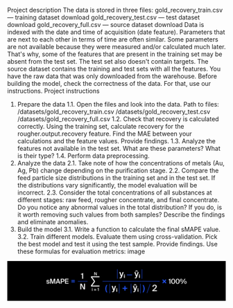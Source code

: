 Project description
The data is stored in three files:
gold_recovery_train.csv — training dataset download
gold_recovery_test.csv — test dataset download
gold_recovery_full.csv — source dataset download
Data is indexed with the date and time of acquisition (date feature). Parameters that are next to each other in terms of time are often similar.
Some parameters are not available because they were measured and/or calculated much later. That's why, some of the features that are present in the training set may be absent from the test set. The test set also doesn't contain targets.
The source dataset contains the training and test sets with all the features.
You have the raw data that was only downloaded from the warehouse. Before building the model, check the correctness of the data. For that, use our instructions.
Project instructions
1. Prepare the data
1.1. Open the files and look into the data.
Path to files:
/datasets/gold_recovery_train.csv
/datasets/gold_recovery_test.csv
/datasets/gold_recovery_full.csv
1.2. Check that recovery is calculated correctly. Using the training set, calculate recovery for the rougher.output.recovery feature. Find the MAE between your calculations and the feature values. Provide findings.
1.3. Analyze the features not available in the test set. What are these parameters? What is their type?
1.4. Perform data preprocessing.
2. Analyze the data
2.1. Take note of how the concentrations of metals (Au, Ag, Pb) change depending on the purification stage.
2.2. Compare the feed particle size distributions in the training set and in the test set. If the distributions vary significantly, the model evaluation will be incorrect.
2.3. Consider the total concentrations of all substances at different stages: raw feed, rougher concentrate, and final concentrate. Do you notice any abnormal values in the total distribution? If you do, is it worth removing such values from both samples? Describe the findings and eliminate anomalies.
3. Build the model
3.1. Write a function to calculate the final sMAPE value.
3.2. Train different models. Evaluate them using cross-validation. Pick the best model and test it using the test sample. Provide findings.
Use these formulas for evaluation metrics:
image
<img src="https://github.com/UltraXman2022/DS-Integrated-Project-2/blob/main/smape_1576239058_1589899769.jpg">
